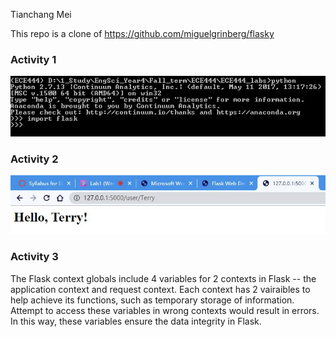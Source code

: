 Tianchang Mei

This repo is a clone of https://github.com/miguelgrinberg/flasky

### Activity 1
![alt text][img1]

[img1]: https://github.com/terrymeiUofT/ECE444-F2020-Lab2/blob/master/activity1.JPG "screen shot of activity 1"


### Activity 2
![alt text][img2]

[img2]: https://github.com/terrymeiUofT/ECE444-F2020-Lab2/blob/master/activity2.JPG "screen shot of activity 2"


### Activity 3
The Flask context globals include 4 variables for 2 contexts in Flask -- the application context and request context. Each context has 2 vairaibles to help achieve its functions, such as temporary storage of information. Attempt to access these variables in wrong contexts would result in errors. In this way, these variables ensure the data integrity in Flask.
